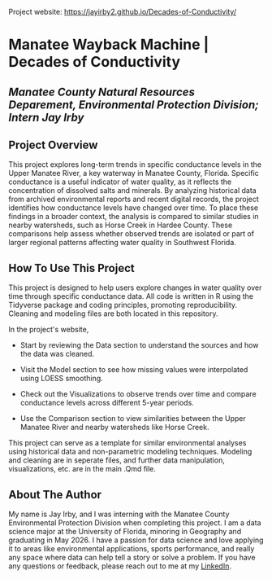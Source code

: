 Project website: https://jayirby2.github.io/Decades-of-Conductivity/

# Manatee Wayback Machine | Decades of Conductivity

## _Manatee County Natural Resources Deparement, Environmental Protection Division; Intern Jay Irby_

## Project Overview

This project explores long-term trends in specific conductance levels in the Upper Manatee River, a 
key waterway in Manatee County, Florida. Specific conductance is a useful indicator of water quality, 
as it reflects the concentration of dissolved salts and minerals. By analyzing historical data from 
archived environmental reports and recent digital records, the project identifies how conductance levels 
have changed over time. To place these findings in a broader context, the analysis is compared to similar 
studies in nearby watersheds, such as Horse Creek in Hardee County. These comparisons help assess whether 
observed trends are isolated or part of larger regional patterns affecting water quality in Southwest Florida.

## How To Use This Project

This project is designed to help users explore changes in water quality over time through specific conductance data. 
All code is written in R using the Tidyverse package and coding principles, promoting reproducibility. Cleaning and modeling
files are both located in this repository.

In the 
project's website,

  - Start by reviewing the Data section to understand the sources and how the data was cleaned.

  - Visit the Model section to see how missing values were interpolated using LOESS smoothing.

  - Check out the Visualizations to observe trends over time and compare conductance levels across different 5-year periods.

  - Use the Comparison section to view similarities between the Upper Manatee River and nearby watersheds like Horse Creek.

This project can serve as a template for similar environmental analyses using historical data and 
non-parametric modeling techniques. Modeling and cleaning are in seperate files, and further data manipulation, visualizations, etc. are in the main .Qmd file.

## About The Author

My name is Jay Irby, and I was interning with the Manatee County Environmental Protection Division when completing this project.
I am a data science major at the University of Florida, minoring in Geography and graduating in May 2026. I have a passion for 
data science and love applying it to areas like environmental applications, sports performance, 
and really any space where data can help tell a story or solve a problem. If you have any questions or feedback, please reach out to me
at my [LinkedIn](https://www.linkedin.com/in/jay-irby/).
